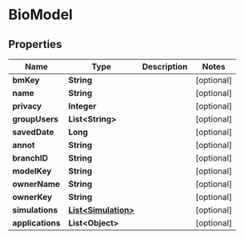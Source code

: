 

# BioModel


## Properties

| Name | Type | Description | Notes |
|------------ | ------------- | ------------- | -------------|
|**bmKey** | **String** |  |  [optional] |
|**name** | **String** |  |  [optional] |
|**privacy** | **Integer** |  |  [optional] |
|**groupUsers** | **List&lt;String&gt;** |  |  [optional] |
|**savedDate** | **Long** |  |  [optional] |
|**annot** | **String** |  |  [optional] |
|**branchID** | **String** |  |  [optional] |
|**modelKey** | **String** |  |  [optional] |
|**ownerName** | **String** |  |  [optional] |
|**ownerKey** | **String** |  |  [optional] |
|**simulations** | [**List&lt;Simulation&gt;**](Simulation.md) |  |  [optional] |
|**applications** | **List&lt;Object&gt;** |  |  [optional] |



